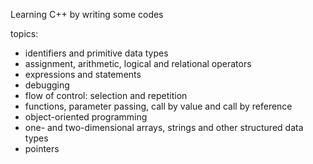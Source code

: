 Learning C++ by writing some codes

topics:
- identifiers and primitive data types
- assignment, arithmetic, logical and relational operators
- expressions and statements
- debugging
- flow of control: selection and repetition
- functions, parameter passing, call by value and call by reference
- object-oriented programming
- one- and two-dimensional arrays, strings and other structured data types
- pointers
